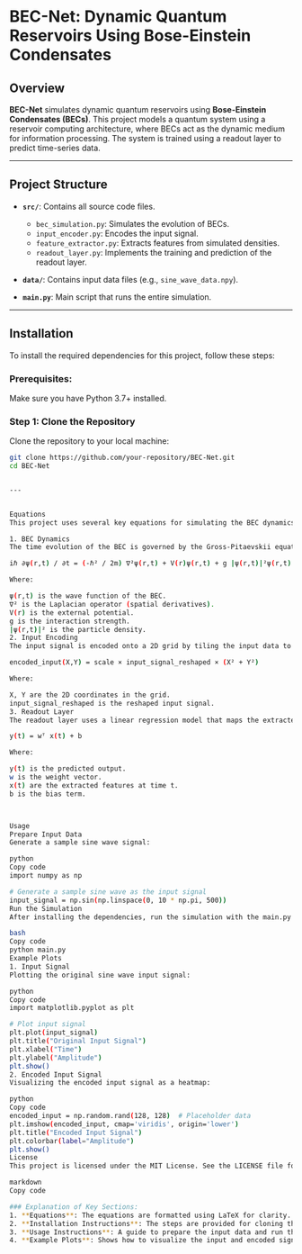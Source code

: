 # BEC-Net: Dynamic Quantum Reservoirs Using Bose-Einstein Condensates

## Overview

**BEC-Net** simulates dynamic quantum reservoirs using **Bose-Einstein Condensates (BECs)**. This project models a quantum system using a reservoir computing architecture, where BECs act as the dynamic medium for information processing. The system is trained using a readout layer to predict time-series data.

---

## Project Structure

- **`src/`**: Contains all source code files.
  - `bec_simulation.py`: Simulates the evolution of BECs.
  - `input_encoder.py`: Encodes the input signal.
  - `feature_extractor.py`: Extracts features from simulated densities.
  - `readout_layer.py`: Implements the training and prediction of the readout layer.

- **`data/`**: Contains input data files (e.g., `sine_wave_data.npy`).

- **`main.py`**: Main script that runs the entire simulation.

---

## Installation

To install the required dependencies for this project, follow these steps:

### Prerequisites:
Make sure you have Python 3.7+ installed.

### Step 1: Clone the Repository
Clone the repository to your local machine:

```bash
git clone https://github.com/your-repository/BEC-Net.git
cd BEC-Net


---


Equations
This project uses several key equations for simulating the BEC dynamics and encoding the input signal.

1. BEC Dynamics
The time evolution of the BEC is governed by the Gross-Pitaevskii equation, which describes the behavior of the condensate wave function:

iℏ ∂ψ(r,t) / ∂t = (-ℏ² / 2m) ∇²ψ(r,t) + V(r)ψ(r,t) + g |ψ(r,t)|²ψ(r,t)

Where:

ψ(r,t) is the wave function of the BEC.
∇² is the Laplacian operator (spatial derivatives).
V(r) is the external potential.
g is the interaction strength.
|ψ(r,t)|² is the particle density.
2. Input Encoding
The input signal is encoded onto a 2D grid by tiling the input data to fill the grid. The encoding function uses spatial coordinates X and Y:

encoded_input(X,Y) = scale × input_signal_reshaped × (X² + Y²)

Where:

X, Y are the 2D coordinates in the grid.
input_signal_reshaped is the reshaped input signal.
3. Readout Layer
The readout layer uses a linear regression model that maps the extracted features to the target signal:

y(t) = wᵀ x(t) + b

Where:

y(t) is the predicted output.
w is the weight vector.
x(t) are the extracted features at time t.
b is the bias term.



Usage
Prepare Input Data
Generate a sample sine wave signal:

python
Copy code
import numpy as np

# Generate a sample sine wave as the input signal
input_signal = np.sin(np.linspace(0, 10 * np.pi, 500))
Run the Simulation
After installing the dependencies, run the simulation with the main.py script:

bash
Copy code
python main.py
Example Plots
1. Input Signal
Plotting the original sine wave input signal:

python
Copy code
import matplotlib.pyplot as plt

# Plot input signal
plt.plot(input_signal)
plt.title("Original Input Signal")
plt.xlabel("Time")
plt.ylabel("Amplitude")
plt.show()
2. Encoded Input Signal
Visualizing the encoded input signal as a heatmap:

python
Copy code
encoded_input = np.random.rand(128, 128)  # Placeholder data
plt.imshow(encoded_input, cmap='viridis', origin='lower')
plt.title("Encoded Input Signal")
plt.colorbar(label="Amplitude")
plt.show()
License
This project is licensed under the MIT License. See the LICENSE file for details.

markdown
Copy code

### Explanation of Key Sections:
1. **Equations**: The equations are formatted using LaTeX for clarity. These will be rendered properly in Markdown viewers (like GitHub).
2. **Installation Instructions**: The steps are provided for cloning the repository, installing dependencies, and running the project.
3. **Usage Instructions**: A guide to prepare the input data and run the simulation. Example Python code is provided for clarity.
4. **Example Plots**: Shows how to visualize the input and encoded signal using `matplotlib`.




































